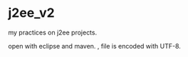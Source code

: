 j2ee_v2
=======

my practices on j2ee projects.

open with eclipse and maven. , file is encoded with UTF-8.

